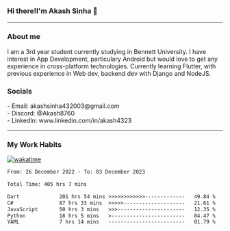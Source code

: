 <h3>Hi there!I'm Akash Sinha 👋</h3>

--- 

<h3>About me</h3>
I am a 3rd year student currently studying in Bennett University. I have interest in App Development, particulary Android but would love to get any experience in cross-platform technologies. Currently learning Flutter, with previous experience in Web dev, backend dev with Django and NodeJS.

<h3>Socials</h3>
 - Email: akashsinha432003@gmail.com<br>
 - Discord: @Akash8760<br>
 - LinkedIn: www.linkedin.com/in/akash4323<br>


---

<h3>My Work Habits</h3>

[![wakatime](https://wakatime.com/badge/user/938b2951-49cf-4810-9b9e-c17cde3d3343.svg)](https://wakatime.com/@938b2951-49cf-4810-9b9e-c17cde3d3343)

<!--START_SECTION:waka-->

```txt
From: 26 December 2022 - To: 03 December 2023

Total Time: 405 hrs 7 mins

Dart             201 hrs 54 mins >>>>>>>>>>>>-------------   49.84 %
C#               87 hrs 33 mins  >>>>>--------------------   21.61 %
JavaScript       50 hrs 3 mins   >>>----------------------   12.35 %
Python           18 hrs 5 mins   >------------------------   04.47 %
YAML             7 hrs 14 mins   -------------------------   01.79 %
```

<!--END_SECTION:waka-->

